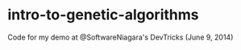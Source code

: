 intro-to-genetic-algorithms
===========================

Code for my demo at @SoftwareNiagara's DevTricks (June 9, 2014)
